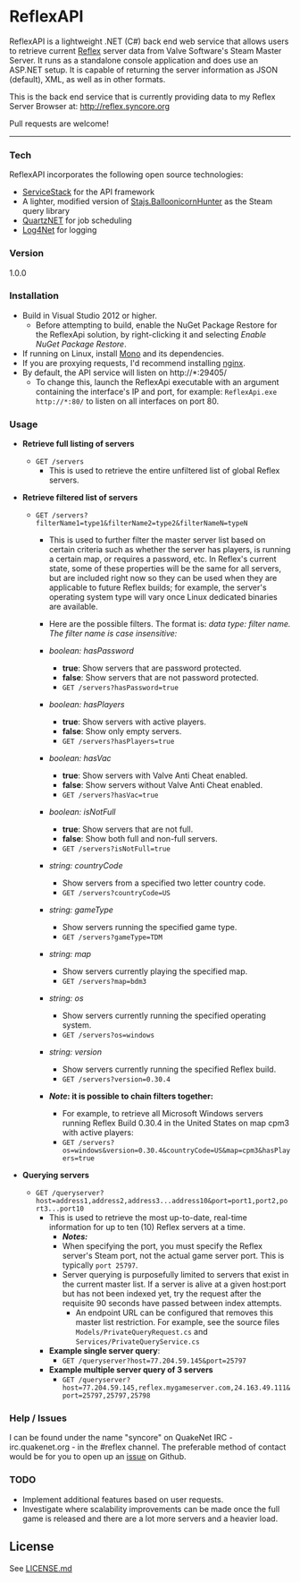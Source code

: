 # ReflexAPI

ReflexAPI is a lightweight .NET (C#) back end web service that allows users to retrieve current [Reflex] server data from Valve Software's Steam Master Server. It runs as a standalone console application and does use an ASP.NET setup. It is capable of returning the server information as JSON (default), XML, as well as in other formats.

This is the back end service that is currently providing data to my Reflex Server Browser at: http://reflex.syncore.org

Pull requests are welcome!


----------


### Tech
ReflexAPI incorporates the following open source technologies:

  - [ServiceStack] for the API framework
  - A lighter, modified version of [Stajs.BalloonicornHunter] as the Steam query library
  - [QuartzNET] for job scheduling
  - [Log4Net] for logging

### Version
1.0.0

### Installation

- Build in Visual Studio 2012 or higher.
	- Before attempting to build, enable the NuGet Package Restore for the ReflexApi solution, by right-clicking it and selecting *Enable NuGet Package Restore*.
- If running on Linux, install [Mono] and its dependencies.
- If you are proxying requests, I'd recommend installing [nginx].
- By default, the API service will listen on http://*:29405/
	- To change this, launch the ReflexApi executable with an argument containing the interface's IP and port, for example: `ReflexApi.exe http://*:80/` to listen on all interfaces on port 80.

### Usage

 - **Retrieve full listing of servers**
	 - `GET /servers`
		 - This is used to retrieve the entire unfiltered list of global Reflex servers.
 - **Retrieve filtered list of servers**
	 - `GET /servers?filterName1=type1&filterName2=type2&filterNameN=typeN`
		 - This is used to further filter the master server list based on certain criteria such as whether the server has players, is running a certain map, or requires a password, etc. In Reflex's current state, some of these properties will be the same for all servers, but are included right now so they can be used when they are applicable to future Reflex builds; for example, the server's operating system type will vary once Linux dedicated binaries are available.
		 - Here are the possible filters. The format is: *data type: filter name. The filter name is case insensitive:*

		 - *boolean: hasPassword*
			 - **true**: Show servers that are password protected.
			 - **false**: Show servers that are not password protected.
			 - `GET /servers?hasPassword=true`
		 - *boolean: hasPlayers*
			 - **true**: Show servers with active players.
			 - **false**: Show only empty servers.
			 - `GET /servers?hasPlayers=true`
		 - *boolean: hasVac*
		 	 - **true**: Show servers with Valve Anti Cheat enabled.
			 - **false**: Show servers without Valve Anti Cheat enabled.
			 - `GET /servers?hasVac=true`
		 - *boolean: isNotFull*
		 	 - **true**: Show servers that are not full.
			 - **false**: Show both full and non-full servers.
			 - `GET /servers?isNotFull=true`
		 - *string: countryCode*
		 	 - Show servers from a specified two letter country code.
			 - `GET /servers?countryCode=US`
		 - *string: gameType*
		 	 - Show servers running the specified game type.
			 - `GET /servers?gameType=TDM`
		 - *string: map*
		 	 - Show servers currently playing the specified map.
			 - `GET /servers?map=bdm3`
		 - *string: os*
		 	 - Show servers currently running the specified operating system.
			 - `GET /servers?os=windows`
		 - *string: version*
		 	 - Show servers currently running the specified Reflex build.
			 - `GET /servers?version=0.30.4`
		 - ***Note*: it is possible to chain filters together:**
		 	 - For example, to retrieve all Microsoft Windows servers running Reflex Build 0.30.4 in the United States on map cpm3 with active players:
			 - `GET /servers?os=windows&version=0.30.4&countryCode=US&map=cpm3&hasPlayers=true`

- **Querying servers**
	 - `GET /queryserver?host=address1,address2,address3...address10&port=port1,port2,port3...port10`
		 - This is used to retrieve the most up-to-date, real-time information for up to ten (10) Reflex servers at a time.
			 - ***Notes:***
			 - When specifying the port, you must specify the Reflex server's Steam port, not the actual game server port. This is typically `port 25797`.
			 -  Server querying is purposefully limited to servers that exist in the current master list. If a server is alive at a given host:port but has not been indexed yet, try the request after the requisite 90 seconds have passed between index attempts.
				 - An endpoint URL can be configured that removes this master list restriction. For example, see the source files `Models/PrivateQueryRequest.cs` and `Services/PrivateQueryService.cs`
		 - **Example single server query**:
			 - `GET /queryserver?host=77.204.59.145&port=25797`
		 - **Example multiple server query of 3 servers**
			 - `GET /queryserver?host=77.204.59.145,reflex.mygameserver.com,24.163.49.111&port=25797,25797,25798`


### Help / Issues

I can be found under the name "syncore" on QuakeNet IRC - irc.quakenet.org - in the #reflex channel.
The preferable method of contact would be for you to open up an [issue] on Github.

### TODO

 - Implement additional features based on user requests.
 - Investigate where scalability improvements can be made once the full game is released and there are a lot more servers and a heavier load.


License
----
See [LICENSE.md]

[LICENSE.md]:https://github.com/syncore/ReflexAPI/blob/master/LICENSE.md
[issue]:https://github.com/syncore/ReflexAPI/issues
[Mono]:http://www.mono-project.com/download/
[nginx]:http://www.nginx.com
[Reflex]:http://www.reflexfps.net
[ServiceStack]:https://servicestack.net
[Stajs.BalloonicornHunter]:https://github.com/stajs/Stajs.BalloonicornHunter
[HyperFastCGI]:https://github.com/xplicit/HyperFastCgi
[QuartzNET]:http://www.quartz-scheduler.net/
[Log4Net]:https://www.nuget.org/packages/log4net/
